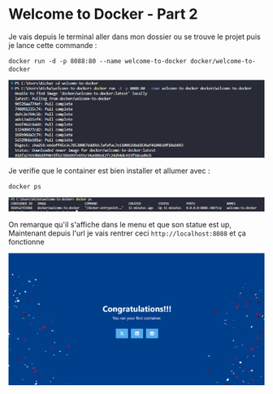 # Welcome to Docker - Part 2

Je vais depuis le terminal aller dans mon dossier ou se trouve le projet puis je lance cette commande :
```
docker run -d -p 8088:80 --name welcome-to-docker docker/welcome-to-docker
```
![Resultat](image/20.png)

Je verifie que le container est bien installer et allumer avec :
```
docker ps
```
![Resultat](image/22.png)

On remarque qu'il s'affiche dans le menu et que son statue est up, Maintenant depuis l'url je vais rentrer ceci  `http://localhost:8088` et ça fonctionne

![Resultat](image/21.png)